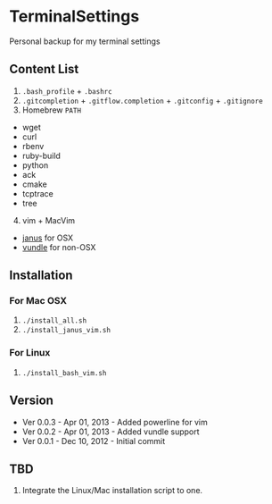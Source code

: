 # TerminalSettings

Personal backup for my terminal settings

## Content List

1. `.bash_profile` + `.bashrc`
2. `.gitcompletion` + `.gitflow.completion` + `.gitconfig` + `.gitignore`
3. Homebrew `PATH`
  * wget
  * curl
  * rbenv
  * ruby-build
  * python
  * ack
  * cmake
  * tcptrace
  * tree
4. vim + MacVim
  * [janus](https://github.com/carlhuda/janus) for OSX
  * [vundle](https://github.com/gmarik/vundle) for non-OSX

## Installation

### For Mac OSX

1. `./install_all.sh`
2. `./install_janus_vim.sh`

### For Linux

1. `./install_bash_vim.sh`

## Version

* Ver 0.0.3 - Apr 01, 2013 - Added powerline for vim
* Ver 0.0.2 - Apr 01, 2013 - Added vundle support
* Ver 0.0.1 - Dec 10, 2012 - Initial commit

## TBD

1. Integrate the Linux/Mac installation script to one.

